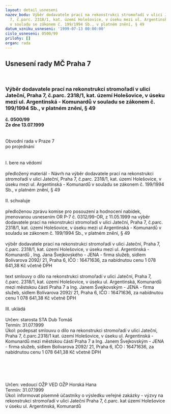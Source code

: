 ```yaml
---
layout: detail_usneseni
nazev_bodu: Výběr dodavatele prací na rekonstrukci stromořadí v ulici Jateční, Praha
  7, č.parc. 2318/1, kat. území Holešovice, v úseku mezi ul. Argentinská - Komunardů
  v souladu se zákonem č. 199/1994 Sb., v platném znění, § 49
datum_vzniku_usneseni: '1999-07-13 00:00:00'
cislo_usneseni: 0500/99
prilohy: []
organ: rada
---
```

<div id="ucUsn_pList" class="usn">
	<span><h2>Usnesení rady MČ Praha 7 </h2>
<br></span><div class="standBody">
<span><h3>Výběr dodavatele prací na rekonstrukci stromořadí v ulici Jateční, Praha 7, č.parc. 2318/1, kat. území Holešovice, v úseku mezi ul. Argentinská - Komunardů v souladu se zákonem č. 199/1994 Sb., v platném znění, § 49</h3></span><div class="center">
		<strong>č. 0500/99</strong><br>
	</div>
<div class="center">
		<strong>Ze dne 13.07.1999</strong><br><br>
	</div>
<br>Obvodní rada v Praze 7<br>po projednání<br><br><br>I.	bere na vědomí<br><br> předložený materiál - Návrh na výběr dodavatele prací na rekonstrukci stromořadí v ulici Jateční, Praha 7, č.parc. 2318/1, kat. území Holešovice, v úseku mezi ul. Argentinská - Komunardů v souladu se zákonem č. 199/1994 Sb., v platném znění, § 49<br><br>II.	schvaluje <br><br>předloženou zprávu komise pro posouzení a hodnocení nabídek, jmenovanou usnesením OR P-7 č. 0312/99-OR, z 11.05.1999 na výběr dodavatele prací na rekonstrukci stromořadí v ulici Jateční, Praha 7, č.parc. 2318/1, kat. území Holešovice, v úseku mezi ul Argentinská - Komunardů v souladu se zákonem č. 199/1994 Sb., v platném znění, § 49<br><br>výběr dodavatele prací na rekonstrukci stromořadí v ulici Jateční, Praha 7, č.parc. 2318/1, kat. území Holešovice, v úseku mezi ul. Argentinská - Komunardů ,  Ing. Jana Švejkovského - JENA - firma služeb, sídlem Bolívarova 2092/ 21, Praha 6, IČO : 16471636,   za nabídnutou cenu 1 078 641,38 Kč včetně DPH<br><br>text smlouvy o dílo na rekonstrukci stromořadí v ulici Jateční, Praha 7, č.parc. 2318/1, kat. území Holešovice, v úseku  ul. Argentinská, Komunardů mezi městskou částí Praha 7 a Ing. Janem Švejkovským - JENA - firma služeb, sídlem Bolívarova 2092/ 21, Praha 6, IČO : 16471636,   za nabídnutou cenu 1 078 641,38 Kč včetně DPH<br><br>III.	ukládá <br><br> Určen:	starosta	STA Dub Tomáš<br>Termín: 31.07.1999<br>Úkol:	podepsat smlouvu o dílo na rekonstrukci stromořadí v ulici Jateční, Praha 7, č.parc.2318/1 kat. území Holešovice, v úseku  ul. Argentinská - Komunardů mezi městskou částí Praha 7 a Ing. Janem Švejkovským - JENA - firma služeb, sídlem Bolívarova 2092/ 21, Praha 6, IČO : 16471636,  za nabídnutou cenu 1 078 641,38 Kč včetně DPH  <br><br> <br><br><br><br> Určen:	vedoucí OŽP	VED OŽP Horská Hana<br>Termín: 31.07.1999<br>Úkol:	informovat písemně účastníky o výsledku veřejné zakázky - výzvy na rekonstrukci stromořadí v ulici Jateční Praha 7, č.parc. kat území Holešovice v úseku  ul. Argentinská, Komunardů  <br>
</div>
</div>